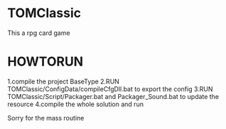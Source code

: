 # TOMClassic
This a rpg card game

# HOWTORUN
1.compile the project BaseType
2.RUN TOMClassic/ConfigData/compileCfgDll.bat to export the config
3.RUN TOMClassic/Script/Packager.bat and Packager_Sound.bat to update the resource
4.compile the whole solution and run

Sorry for the mass routine
